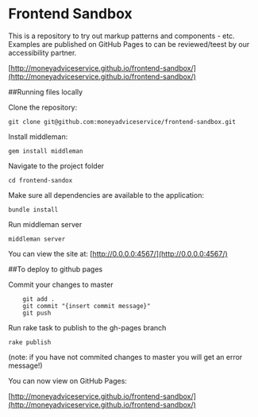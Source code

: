 # Frontend Sandbox

This is a repository to try out markup patterns and components - etc.  Examples
are published on GitHub Pages to can be reviewed/teest by our accessibility partner.


[http://moneyadviceservice.github.io/frontend-sandbox/](http://moneyadviceservice.github.io/frontend-sandbox/)


##Running files locally

Clone the repository:

```
git clone git@github.com:moneyadviceservice/frontend-sandbox.git
```

Install middleman:
	
```
gem install middleman
```

Navigate to the project folder

```
cd frontend-sandox
```

Make sure all dependencies are available to the application:

```
bundle install
```

Run middleman server

```
middleman server
```

You can view the site at: [http://0.0.0.0:4567/](http://0.0.0.0:4567/)


##To deploy to github pages

Commit your changes to master

```
    git add .
    git commit "{insert commit message}"
    git push
```

Run rake task to publish to the gh-pages branch

    rake publish

(note: if you have not commited changes to master you will get an error message!)


You can now view on GitHub Pages:

[http://moneyadviceservice.github.io/frontend-sandbox/](http://moneyadviceservice.github.io/frontend-sandbox/)